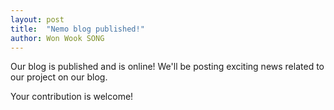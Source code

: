 ```yaml
---
layout: post
title:  "Nemo blog published!"
author: Won Wook SONG
---
```

Our blog is published and is online! We'll be posting exciting news related to our project on our blog.

Your contribution is welcome!
